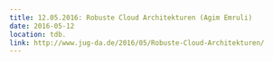 ```yaml
---
title: 12.05.2016: Robuste Cloud Architekturen (Agim Emruli)
date: 2016-05-12
location: tdb.
link: http://www.jug-da.de/2016/05/Robuste-Cloud-Architekturen/
---
```

